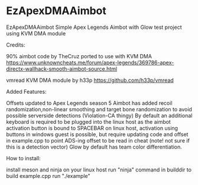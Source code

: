 # EzApexDMAAimbot


EzApexDMAAimbot
Simple Apex Legends Aimbot with Glow test project using KVM DMA module

Credits:

90% aimbot code by TheCruz ported to use with KVM DMA https://www.unknowncheats.me/forum/apex-legends/369786-apex-directx-wallhack-smooth-aimbot-source.html

vmread KVM DMA module by h33p https://github.com/h33p/vmread

Added Features:

Offsets updated to Apex Legends season 5
Aimbot has added recoil randomization,non-linear smoothing and target bone randomization to avoid possible serverside detections (Violation-CA thingy)
By default an additional keyboard is required to be plugged into the linux host as the aimbot activation button is bound to SPACEBAR on linux host, activation using buttons in windows guest is possible, but require updating code and offset in example.cpp to point ADS-ing offset to be read in cheat (note! not sure if this is a detection vector)
Glow by default has team color differentiation.

How to install:

install meson and ninja on your linux host
run "ninja" command in builddir to build example.cpp
run "./example"